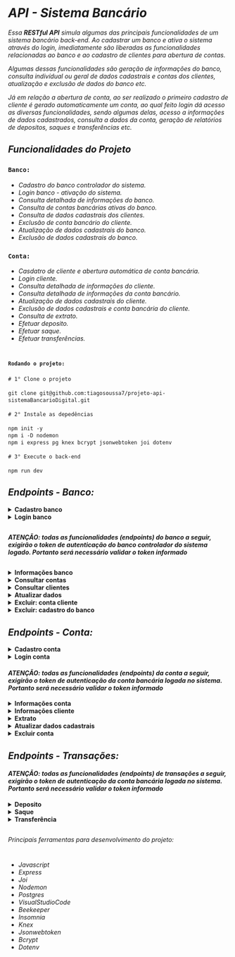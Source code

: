 # _API - Sistema Bancário_

_Essa **RESTful API** simula algumas das principais funcionalidades de um sistema bancário back-end. Ao cadastrar um banco e ativa o sistema através do login, imediatamente são liberadas as funcionalidades relacionadas ao banco e ao cadastro de clientes para abertura de contas._

_Algumas dessas funcionalidades são geração de informações do banco, consulta indivídual ou geral de dados cadastrais e contas dos clientes, atualização e exclusão de dados do banco etc._

_Já em relação a abertura de conta, ao ser realizado o primeiro cadastro de cliente é gerado automaticamente um conta, ao qual feito login dá acesso as diversas funcionalidades, sendo algumas delas, acesso a informações de dados cadastrados, consulta a dados da conta, geração de relatórios de depositos, saques e transferências etc._

## _Funcionalidades do Projeto_

### `Banco:`

- _Cadastro do banco controlador do sistema._
- _Login banco - ativação do sistema._
- _Consulta detalhada de informações do banco._
- _Consulta de contas bancárias ativas do banco._
- _Consulta de dados cadastrais dos clientes._
- _Exclusão de conta bancário do cliente._
- _Atualização de dados cadastrais do banco._
- _Exclusão de dados cadastrais do banco._

### `Conta:`

- _Casdatro de cliente e abertura automática de conta bancária._
- _Login cliente._
- _Consulta detalhada de informações do cliente._
- _Consulta detalhada de informações da conta bancário._
- _Atualização de dados cadastrais do cliente._
- _Exclusão de dados cadastrais e conta bancária do cliente._
- _Consulta de extrato._
- _Efetuar deposito._
- _Efetuar saque._
- _Efetuar transferências._

#

#### `Rodando o projeto:`

```
# 1° Clone o projeto

git clone git@github.com:tiagosoussa7/projeto-api-sistemaBancarioDigital.git

# 2° Instale as depedências

npm init -y
npm i -D nodemon
npm i express pg knex bcrypt jsonwebtoken joi dotenv

# 3° Execute o back-end

npm run dev
```

## _Endpoints - Banco:_

<details>
<summary><b>Cadastro banco</b></summary>
<br>

#### `POST/banco`

_Essa rota é utilizada para o cadastro do banco controlador do sistema._

#### _Requisição:_

_Sem parametros de rota ou query. O corpo (body) deverá possuir um objeto com as seguintes propriedades (respeitando estes nomes)._

- _instituicao_nome_
- _instituicao_senha_

#### _Requisitos obrigatórios:_

- _Valida se os campos **instituicao_nome** e **instituicao_senha** foram passados corretamente._
- _Valida se já existe um banco controlador cadastrado no sistema._
- _Criptografa a senha antes de pesistir no banco de dados._
- _Cadastra o banco que irá controlar o sistema._

#### _Resposta:_

_Caso haja **sucesso** na requisição de cadastro, o corpo (body) da resposta haverá um objeto com uma propriedade mensagem e resposta adequada a solicitação._

###### `Imagem:`

![cadastro:banco](./assets/cadastroBanco.jpeg)

</details>

<details>
<summary><b>Login banco</b></summary>
<br>

#### `POST/banco/login`

_Essa rota permite que o banco controlador cadastrado realize login e ative o sistema e as funcionalidades do banco como também ativa a rota de cadastro de contas._

#### _Requisição:_

_Sem parametros de rota ou query. O corpo (body) deverá possuir um objeto com as seguintes propriedades (respeitando estes nomes)._

- _instituicao_nome_
- _instituicao_senha_

#### _Requisitos obrigatórios:_

- _Valida se os campos **instituicao_nome** e **instituicao_senha** foram passados corretamente._
- _Verifica se o nome e a senha da instituição conferem com a do cadastro._
- _Cria um token de autenticação para o banco._

#### _Resposta:_

_Caso haja **sucesso** na requisição de login, o corpo (body) da resposta haverá um objeto com a propriedade token, que deverá possuir como valor o token de autenticação gerado._

###### `Imagem:`

![Imagem:loginBanco](./assets/loginBanco.jpeg)

#

</details>

##

#### **_ATENÇÃO: todas as funcionalidades (endpoints) do banco a seguir, exigirão o token de autenticação do banco controlador do sistema logado. Portanto será necessário validar o token informado_**

##

<details>
<summary><b>Informações banco</b></summary>
<br>

#### `GET/banco/informacao`

_Essa rota é utilizada para o gerar um relatório com o nome do banco cadastrado, a quantidade de contas ativas, o orçamento total do banco, ao qual é a soma do saldo de todas as contas ativas e a data e horário de ativação do sistema bancário._

#### _Requisição:_

_Sem parametros de rota ou query.O corpo (body) da requisição não deverá possuir nenhum conteúdo._

#### _Requisitos obrigatórios:_

- _O endpoint informará em forma de objeto as informações do banco._

#### _Resposta:_

_Caso haja **sucesso** na requisição, o corpo (body) da resposta haverá um objeto com as informações detalhadas do banco._

###### `Imagem:`

![Imagem:informacaoBanco](./assets/informacaoBanco.jpeg)

#

</details>

<details>
<summary><b>Consultar contas</b></summary>
<br>

#### `GET/banco/consultar/conta`

_Essa rota permite ao banco fazer duas modalidades de consulta, uma indivídual, passando o número da conta que ele deseja consultar e a outra generalizada, ao qual todas as contas que ele possui no banco de dados serão exibidas._

#### _Requisição:_

_Sem parametros de rota. O corpo (body) não possuirá requisição em caso de consulta geral de contas, e deverá possuir requisição em caso de consulta indivídual de conta, com um objeto com a seguinte propriedade (respeitando este nome)._

- _numero_conta_

#### _Requisitos obrigatórios:_

- **_Em caso de consulta indivídual de conta_**:
- - _valida se o campo **numero_conta** foi passado corretamente._
- - _Valida se o número de conta existe no banco de dados._

#### _Resposta:_

_Caso haja **sucesso** na requisição, no corpo (body) da resposta haverá, em caso de consulta geral, um objeto com a listagem de todas as contas no banco ou, em caso de consulta indivídual, um objeto com as informações da conta consultada._

###### `Imagem:`

![Imagem:consultaConta](./assets/consultaContaBanco.jpeg)

#

</details>

<details>
<summary><b>Consultar clientes</b></summary>
<br>

#### `GET/banco/consultar/cliente`

_Essa rota permite ao banco fazer duas modalidades de consulta, uma indivídual, passando o CPF do cliente que ele deseja consultar e a outra generalizada, ao qual são listados todos os dados dos clientes com conta no banco._

#### _Requisição:_

_Sem parametros de rota ou query. O corpo (body) não possuirá requisição em caso de consulta geral de dados dos clientes, e deverá possuir requisição em caso de consulta indivídual de dados do cliente, com um objeto com a seguinte propriedade (respeitando este nome)._

- _cpf_

#### _Requisitos obrigatórios:_

- **_Em caso de consulta indivídual de conta_**:
- - _valida se o campo **CPF** foi passado corretamente._
- - _Valida se o CPF existe no banco de dados._

#### _Resposta:_

_Caso haja **sucesso** na requisição, no corpo (body) da resposta haverá, em caso de consulta geral, um objeto com a listagem de todas os dados dos clientes do banco ou, em caso de consulta indivídual, um objeto com as informações dos dados do cliente consultado._

###### `Imagem:`

![Imagem:consultaDados](./assets/consultaDadosClienteBanco.jpeg)

#

</details>

<details>
<summary><b>Atualizar dados</b></summary>
<br>

#### `PUT/banco`

_Essa rota permite ao banco modificar seus dados cadastrais._

#### _Requisição:_

_Sem parametros de rota ou query. O corpo (body) possuirá requisição dinâmica, podendo o banco modificar o nome e/ou senha.Para isso é necessário passar um objeto com a(s) seguinte(s) propriedade(s) (respeitando este(s) nome(s))._

- _instituicao_nome_
- _instituicao_senha_

#### _Requisitos obrigatórios:_

- - _Valida se o(s) campo(s) instituição nome e/ou senha foram passados corretamente._
- - _Valida se o(s) campo(s) instituição nome e/ou senha são os mesmo do banco cadastrado._

#### _Resposta:_

_Caso haja **sucesso** na requisição, no corpo (body) da resposta haverá um objeto com mensagem adequada a solicitação._

###### `Imagem:`

![Imagem:atualizacaoBanco](./assets/atualizacaoBanco.jpeg)

#

</details>

<details>
<summary><b>Excluir: conta cliente</b></summary>
<br>

#### `DELETE/banco/conta`

_Essa rota permite ao banco excluir qualquer conta bancária dos seus cliente._

#### _Requisição:_

_Sem parametros de rota ou query. O corpo (body) possuirá requisição dinâmica, podendo o banco optar pela exclusão da conta do cliente passando o seu CPF ou número de conta correspondente. Para isso é necessário passar um objeto com a seguinte propriedade (respeitando este nome)._

- _numero_conta **ou** cpf_

#### _Requisitos obrigatórios:_

- - _Validar se o campo numero_conta ou cpf foram passados corretamente._
- - _Validar se o campo numero_conta ou cpf existe no banco de dados._
- - _Validar se a conta a ser excluída possui saldo zero._

#### _Resposta:_

_Caso haja **sucesso** na requisição, no corpo (body) da resposta haverá um objeto com mensagem adequada a solicitação._

###### `Imagem:`

![Imagem:exclusãoConta](./assets/exclusaoContaBanco.jpeg)

#

</details>

<details>
<summary><b>Excluir: cadastro do banco</b></summary>
<br>

#### `DELETE/banco`

_Essa rota permite ao banco excluir seus próprios dados cadastrais._

#### _Requisição:_

_Sem parametros de rota ou query. O corpo (body) possuirá requisição obrigatória com um objeto com as seguintes propriedades (respeitando estes nomes)._

- _instituicao_nome_
- _instituicao_senha_

#### _Requisitos obrigatórios:_

- - _Validar se os campos instituicao_nome e instituicao_senha foram passados corretamente._
- - _Validar se os campos instituicao\_ nome e senha são os mesmo do banco de dados do sistema._
- - _Validar se existem alguma conta bancária com saldo positivo._

#### _Resposta:_

_Caso haja **sucesso** na requisição, no corpo (body) da resposta haverá um objeto com mensagem adequada a solicitação._

#

###### `Imagem:`

![Imagem:exclusão](./assets/exclusaoBanco.jpeg)

#

</details>

## _Endpoints - Conta:_

<details>
<summary><b>Cadastro conta</b></summary>
<br>

#### `POST/conta`

_Essa rota permite o cadastro de clientes e a geração automática da conta bancária._

#### _Requisição:_

_Sem parametros de rota ou query. O corpo (body) deverá possuir um objeto com as seguintes propriedades (respeitando estes nomes)._

- _nome_
- _cpf_
- _email_
- _data_nascimento_
- _senha_

#### _Requisitos obrigatórios:_

- _Valida se os campos **nome**, **cpf**,**email**, **data_nascimento** e **senha** foram passados corretamente._
- _Valida se o **cpf** e **email** já estão cadastrados no banco._
- _Valida se o cliente que deseja abrir a conta tem 18 anos ou mais._
- _Criptografa a senha antes de pesistir no banco de dados._

#### _Resposta:_

_Caso haja **sucesso** na requisição de cadastro, o corpo (body) da resposta haverá um objeto com uma propriedade mensagem e resposta adequada a solicitação._

###### `Imagem:`

![Imagem:cadastroConta](./assets/cadastroConta.jpeg)

#

</details>

<details>

<summary><b>Login conta</b></summary>
<br>

#### `POST/conta/login`

_Essa rota permite que o cliente cadastrado realize login e tenha acesso as funcionalidades da sua conta._

#### _Requisição:_

_Sem parametros de rota ou query. O corpo (body) deverá possuir um objeto com as seguintes propriedades (respeitando estes nomes)._

- _email **ou** cpf_
- _senha_

#### _Requisitos obrigatórios:_

- _Valida se os campos **email** ou **cpf** e **senha** foram passados corretamente._
- _Verifica se o **email** ou **cpf** e **senha** conferem com a do cadastro do cliente._
- _Cria um token de autenticação para a conta._

#### _Resposta:_

_Caso haja **sucesso** na requisição de login, o corpo (body) da resposta haverá um objeto com a propriedade token, que deverá possuir como valor o token de autenticação gerado._

###### `Imagem:`

![Imagem:loginConta](./assets/loginConta.jpeg)

#

</details>

#### **_ATENÇÃO: todas as funcionalidades (endpoints) da conta a seguir, exigirão o token de autenticação da conta bancária logada no sistema. Portanto será necessário validar o token informado_**

<details>
<summary><b>Informações conta</b></summary>
<br>

#### `GET/conta/informacao`

_Essa rota é utilizada para o gerar um relatório com os dados da conta bancária do cliente, como saldo, numero de conta, data e hora de abertura de conta etc._

#### _Requisição:_

_Sem parametros de rota ou query.O corpo (body) da requisição não deverá possuir nenhum conteúdo._

#### _Requisitos obrigatórios:_

- _O endpoint informará em forma de objeto as informações da conta bancária._

#### _Resposta:_

_Caso haja **sucesso** na requisição, o corpo (body) da resposta haverá um objeto com as informações detalhadas da conta._

###### `Imagem:`

![Imagem:informacaoConta](./assets/informacaoConta.jpeg)

#

</details>

<details>
<summary><b>Informações cliente</b></summary>
<br>

#### `GET/conta/informacao/cliente`

_Essa rota é utilizada para o gerar um relatório com os dados cadastrais do cliente._

#### _Requisição:_

_Sem parametros de rota ou query.O corpo (body) da requisição não deverá possuir nenhum conteúdo._

#### _Requisitos obrigatórios:_

- _O endpoint informará em forma de objeto as informações dos dados do cliente._

#### _Resposta:_

_Caso haja **sucesso** na requisição, o corpo (body) da resposta haverá um objeto com as informações detalhadas do cliente._

###### `Imagem:`

![Imagem:informacaoCliente](./assets/informacaoCliente.jpeg)

#

</details>

<details>
<summary><b>Extrato</b></summary>
<br>

#### `GET/conta/extrato`

_Essa rota é utilizada para o gerar um relatório com os dados de extrato do cliente._

#### _Requisição:_

_Sem parametros de rota ou query. O corpo (body) deverá possuir um objeto com a seguinte propriedade (respeitando este nome)._

- _extrato_

#### _Requisitos obrigatórios:_

- _Valida se o campo **transacao** foi passado corretamente._
- _Verifica se o cliente especificou qual o tipo de **extrato** deseja consultar, se: **depositos**, **saques**, **transferencias** ou **completo**._

#### _Resposta:_

_Caso haja **sucesso** na requisição, o corpo (body) da resposta haverá um objeto com as informações detalhadas de qual tipo de extrato foi solicitado pelo cliente._

###### `Imagem:`

![Imagem:extrato](./assets/extrato.jpeg)

#

</details>

<details>
<summary><b>Atualizar dados cadastrais</b></summary>
<br>

#### `PUT/conta`

_Essa rota permite ao cliente modificar seus dados cadastrais._

#### _Requisição:_

_Sem parametros de rota ou query. O corpo (body) possuirá requisição dinâmica, podendo o cliente modificar o **nome**, **cpf**, **email**,**data_nascimento** ou **senha**.Para isso é necessário passar um objeto com a(s) seguinte(s) propriedade(s) (respeitando este(s) nome(s))._

- _nome_
- _cpf_
- _email_
- _data_nascimento_
- _senha_

#### _Requisitos obrigatórios:_

- - _Valida qual(is) campo(s) foram passados e se estão corretos._
- - _Valida se o(s) campo(s) **cpf** e/ou **email** são os mesmo da conta bancária ou se já estão cadastros em outras contas._
- - _Valida se a atualização de data de nascimento é igual ou maior que 18 anos._
- - _Valida se a senha para atualização é a mesma que a cadastrada na conta._

#### _Resposta:_

_Caso haja **sucesso** na requisição, no corpo (body) da resposta haverá um objeto com mensagem adequada a solicitação._

###### `Imagem:`

![Imagem:atualizacaoConta](./assets/atualizacao.jpeg)

#

</details>

<details>
<summary><b>Excluir conta</b></summary>
<br>

#### `DELETE/conta`

_Essa rota permite ao cliente excluir seus dados cadastrais e a conta bancária._

#### _Requisição:_

_Sem parametros de rota ou query. O corpo (body) possuirá requisição obrigatório, com um objeto com as seguintes propriedades (respeitando estes nome(s))._

- _cpf_
- _senha_

#### _Requisitos obrigatórios:_

- - _Valida se campos cpf e senha foram passados e se estão corretos._
- - _Valida se os campos **cpf** e **senha** são os mesmo da conta bancária._
- - _Valida se a conta possui saldo positivo._

#### _Resposta:_

_Caso haja **sucesso** na requisição, no corpo (body) da resposta haverá um objeto com mensagem adequada a solicitação._

###### `Imagem:`

![Imagem:excluirConta](./assets/excluirConta.jpeg)

#

</details>

## _Endpoints - Transações:_

#### **_ATENÇÃO: todas as funcionalidades (endpoints) de transações a seguir, exigirão o token de autenticação da conta bancária logada no sistema. Portanto será necessário validar o token informado_**

<details>
<summary><b>Deposito</b></summary>
<br>

#### `POST/transacoes/deposito`

_Essa rota permite ao cliente efetuar depositos na sua conta bancária._

#### _Requisição:_

_Sem parametros de rota ou query. O corpo (body) possuirá requisição obrigatório, com um objeto com a seguinte propriedade (respeitando este nome)._

- _valor_

#### _Requisitos obrigatórios:_

- - _Valida se o campo **valor** foi passado corretamente._

#### _Resposta:_

_Caso haja **sucesso** na requisição, no corpo (body) da resposta haverá um objeto com mensagem adequada a solicitação._

###### `Imagem:`

![Imagem:deposito](./assets/deposito.jpeg)

#

</details>

<details>
<summary><b>Saque</b></summary>
<br>

#### `POST/transacoes/saque`

_Essa rota permite ao cliente efetuar saques na sua conta bancária._

#### _Requisição:_

_Sem parametros de rota ou query. O corpo (body) possuirá requisição obrigatório, com um objeto com as seguintes propriedades (respeitando este nome)._

- _valor_
- _senha_

#### _Requisitos obrigatórios:_

- - _Valida se os campos **valor** e **senha** foram passados corretamente._
- - _Valida se a senha é a mesma cadastrada no sistema do banco_
- - _Verifica se o cliente possui saldo suficiente para o saque desejado_

#### _Resposta:_

_Caso haja **sucesso** na requisição, no corpo (body) da resposta haverá um objeto com mensagem adequada a solicitação._

###### `Imagem:`

![Imagem:saque](./assets/saque.jpeg)

#

</details>

<details>
<summary><b>Transferência</b></summary>
<br>

#### `POST/transacoes/transferencia`

_Essa rota permite ao cliente efetuar transferências na sua conta bancária._

#### _Requisição:_

_Sem parametros de rota ou query. O corpo (body) possuirá requisição obrigatório, com um objeto com a seguinte propriedade (respeitando este nome)._

- _conta_destino_
- _valor_
- _senha_

#### _Requisitos obrigatórios:_

- - _Valida se os campos **conta_destino**,**valor** e **senha** foram passados corretamente._
- - _Valida se a **conta_destino** é diferente da conta origem da transferência._
- - _Valida se a **senha** fornecida é a mesma do cadastro da conta._
- - _Verifica se o cliente tem saldo suficiente para efetuar a transferência._

#### _Resposta:_

_Caso haja **sucesso** na requisição, no corpo (body) da resposta haverá um objeto com mensagem adequada a solicitação._

###### `Imagem:`

![Imagem:transferencia](./assets/transferencia.jpeg)

#

</details>

##

_Principais ferramentas para desenvolvimento do projeto:_

#

- _Javascript_
- _Express_
- _Joi_
- _Nodemon_
- _Postgres_
- _VisualStudioCode_
- _Beekeeper_
- _Insomnia_
- _Knex_
- _Jsonwebtoken_
- _Bcrypt_
- _Dotenv_
